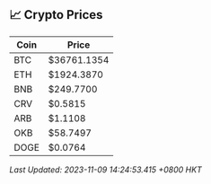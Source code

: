 ## 📈 Crypto Prices

| Coin | Price |
| ---- | ----- |
| BTC | $36761.1354 |
| ETH | $1924.3870 |
| BNB | $249.7700 |
| CRV | $0.5815 |
| ARB | $1.1108 |
| OKB | $58.7497 |
| DOGE | $0.0764 |

_Last Updated: 2023-11-09 14:24:53.415 +0800 HKT_